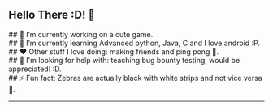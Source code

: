 ## Hello There :D! 👋

<!--
**Coconaatti/Coconaatti** is a ✨ _special_ ✨ repository because its `README.md` (this file) appears on your GitHub profile. --!>

## 🔭 I’m currently working on a cute game. <br> 
## 🌱 I’m currently learning Advanced python, Java, C and I love android :P.<br>
## ❤️ Other stuff I love doing: making friends and ping pong 🏓. <br>
## 🤔 I'm looking for help with: teaching bug bounty testing, would be appreciated! :D. <br>
## ⚡ Fun fact: Zebras are actually black with white strips and not vice versa 🦓.   <hr>
